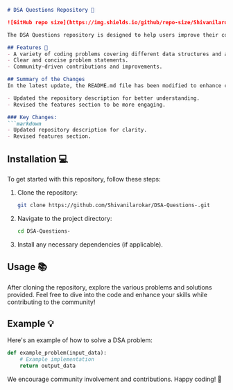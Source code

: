```markdown
# DSA Questions Repository 🚀

![GitHub repo size](https://img.shields.io/github/repo-size/Shivanilarokar/DSA-Questions-) ![GitHub contributors](https://img.shields.io/github/contributors/Shivanilarokar/DSA-Questions-) ![GitHub issues](https://img.shields.io/github/issues/Shivanilarokar/DSA-Questions-)

The DSA Questions repository is designed to help users improve their coding skills through a collection of Data Structures and Algorithms problems. Whether you are a beginner or an experienced programmer, this repository provides a platform for learning and practicing.

## Features 🎉
- A variety of coding problems covering different data structures and algorithms.
- Clear and concise problem statements.
- Community-driven contributions and improvements.

## Summary of the Changes
In the latest update, the README.md file has been modified to enhance clarity and organization. Key changes include:

- Updated the repository description for better understanding.
- Revised the features section to be more engaging.

### Key Changes:
```markdown
- Updated repository description for clarity.
- Revised features section.
```

## Installation 💻
To get started with this repository, follow these steps:

1. Clone the repository:
   ```bash
   git clone https://github.com/Shivanilarokar/DSA-Questions-.git
   ```

2. Navigate to the project directory:
   ```bash
   cd DSA-Questions-
   ```

3. Install any necessary dependencies (if applicable).

## Usage 📚
After cloning the repository, explore the various problems and solutions provided. Feel free to dive into the code and enhance your skills while contributing to the community!

## Example 💡
Here's an example of how to solve a DSA problem:

```python
def example_problem(input_data):
    # Example implementation
    return output_data
```

We encourage community involvement and contributions. Happy coding! 🚀
```